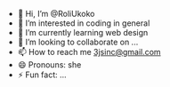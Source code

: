 - 👋 Hi, I’m @RoliUkoko
- 👀 I’m interested in coding in general 
- 🌱 I’m currently learning web design 
- 💞️ I’m looking to collaborate on ...
- 📫 How to reach me 3jsinc@gmail.com 
- 😄 Pronouns: she 
- ⚡ Fun fact: ...

<!---
RoliUkoko/RoliUkoko is a ✨ special ✨ repository because its `README.md` (this file) appears on your GitHub profile.
You can click the Preview link to take a look at your changes.
--->

